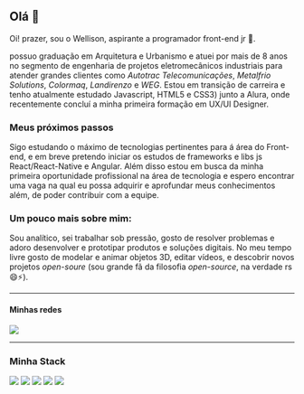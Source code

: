 ## Olá 👋

Oi! prazer, sou o Wellison, aspirante a programador front-end jr 🌱. 

possuo graduação em Arquitetura e Urbanismo e atuei por mais de 8 anos no segmento 
de engenharia de projetos eletromecânicos industriais para atender grandes clientes como *Autotrac Telecomunicações*, *Metalfrio Solutions*, *Colormaq*, 
*Landirenzo* e *WEG*. Estou em transição de carreira e tenho atualmente estudado Javascript, HTML5 e CSS3) junto a Alura, onde recentemente concluí a minha primeira formação em UX/UI Designer.

### Meus próximos passos
  
  Sigo estudando o máximo de tecnologias pertinentes para á área do Front-end, e em breve pretendo iniciar os estudos de frameworks e libs js 
  React/React-Native e Angular. Além disso estou em busca da minha primeira oportunidade profissional na área de tecnologia e espero encontrar uma vaga na qual eu possa adquirir e aprofundar meus conhecimentos
além, de poder contribuir com a equipe. 

 
### Um pouco mais sobre mim:

Sou analítico, sei trabalhar sob pressão, gosto de resolver problemas e adoro desenvolver e prototipar produtos e soluções digitais. No meu tempo livre
gosto de modelar e animar objetos 3D, editar vídeos,  e descobrir novos projetos *open-soure* (sou grande fã da filosofia *open-source*, na verdade rs :smile:⚡). 

______
#### Minhas redes


[<img src="https://img.shields.io/badge/LinkedIn-0077B5?style=for-the-badge&logo=linkedin&logoColor=white">]( www.linkedin.com/in/wellison-mdias)


______

### Minha Stack

[<image src="https://img.shields.io/badge/JavaScript-323330?style=for-the-badge&logo=javascript&logoColor=F7DF1E">](https://github.com/wellison-md/)
[<image src="https://img.shields.io/badge/HTML5-E34F26?style=for-the-badge&logo=html5&logoColor=white">](https://github.com/wellison-md/)
[<image src="https://img.shields.io/badge/CSS3-1572B6?style=for-the-badge&logo=css3&logoColor=white">](https://github.com/wellison-md/)
[<image src="https://img.shields.io/badge/Sass-CC6699?style=for-the-badge&logo=sass&logoColor=white">](https://github.com/wellison-md/)
[<image src="https://img.shields.io/badge/Bootstrap-563D7C?style=for-the-badge&logo=bootstrap&logoColor=white">](https://github.com/wellison-md/)





<!--
**wellison-md/wellison-md** is a ✨ _special_ ✨ repository because its `README.md` (this file) appears on your GitHub profile.

Here are some ideas to get you started:

- 🔭 I’m currently working on ...
- 🌱 I’m currently learning ...
- 👯 I’m looking to collaborate on ...
- 🤔 I’m looking for help with ...
- 💬 Ask me about ...
- 📫 How to reach me: ...
- 😄 Pronouns: ...
- ⚡ Fun fact: ...
- ![image](https://img.shields.io/badge/JavaScript-F7DF1E?style=for-the-badge&logo=javascript&logoColor=black)
- ![image](https://img.shields.io/badge/LinkedIn-0077B5?style=for-the-badge&logo=linkedin&logoColor=white) 
-->

